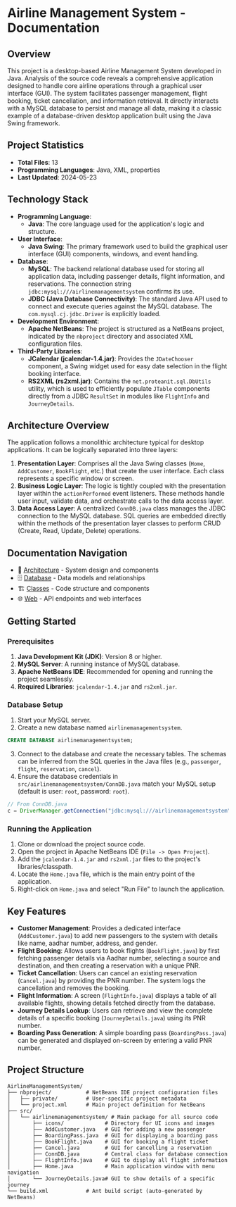 # Airline Management System - Documentation

## Overview
This project is a desktop-based Airline Management System developed in Java. Analysis of the source code reveals a comprehensive application designed to handle core airline operations through a graphical user interface (GUI). The system facilitates passenger management, flight booking, ticket cancellation, and information retrieval. It directly interacts with a MySQL database to persist and manage all data, making it a classic example of a database-driven desktop application built using the Java Swing framework.

## Project Statistics
- **Total Files**: 13
- **Programming Languages**: Java, XML, properties
- **Last Updated**: 2024-05-23

## Technology Stack
- **Programming Language**:
    - **Java**: The core language used for the application's logic and structure.
- **User Interface**:
    - **Java Swing**: The primary framework used to build the graphical user interface (GUI) components, windows, and event handling.
- **Database**:
    - **MySQL**: The backend relational database used for storing all application data, including passenger details, flight information, and reservations. The connection string `jdbc:mysql:///airlinemanagementsystem` confirms its use.
    - **JDBC (Java Database Connectivity)**: The standard Java API used to connect and execute queries against the MySQL database. The `com.mysql.cj.jdbc.Driver` is explicitly loaded.
- **Development Environment**:
    - **Apache NetBeans**: The project is structured as a NetBeans project, indicated by the `nbproject` directory and associated XML configuration files.
- **Third-Party Libraries**:
    - **JCalendar (jcalendar-1.4.jar)**: Provides the `JDateChooser` component, a Swing widget used for easy date selection in the flight booking interface.
    - **RS2XML (rs2xml.jar)**: Contains the `net.proteanit.sql.DbUtils` utility, which is used to efficiently populate `JTable` components directly from a JDBC `ResultSet` in modules like `FlightInfo` and `JourneyDetails`.

## Architecture Overview
The application follows a monolithic architecture typical for desktop applications. It can be logically separated into three layers:
1.  **Presentation Layer**: Comprises all the Java Swing classes (`Home`, `AddCustomer`, `BookFlight`, etc.) that create the user interface. Each class represents a specific window or screen.
2.  **Business Logic Layer**: The logic is tightly coupled with the presentation layer within the `actionPerformed` event listeners. These methods handle user input, validate data, and orchestrate calls to the data access layer.
3.  **Data Access Layer**: A centralized `ConnDB.java` class manages the JDBC connection to the MySQL database. SQL queries are embedded directly within the methods of the presentation layer classes to perform CRUD (Create, Read, Update, Delete) operations.

## Documentation Navigation
- 📐 [Architecture](./architecture.md) - System design and components
- 🗄️ [Database](./database.md) - Data models and relationships
- 🏗️ [Classes](./classes.md) - Code structure and components  
- 🌐 [Web](./web.md) - API endpoints and web interfaces

## Getting Started

### Prerequisites
1.  **Java Development Kit (JDK)**: Version 8 or higher.
2.  **MySQL Server**: A running instance of MySQL database.
3.  **Apache NetBeans IDE**: Recommended for opening and running the project seamlessly.
4.  **Required Libraries**: `jcalendar-1.4.jar` and `rs2xml.jar`.

### Database Setup
1.  Start your MySQL server.
2.  Create a new database named `airlinemanagementsystem`.
   ```sql
   CREATE DATABASE airlinemanagementsystem;
   ```
3.  Connect to the database and create the necessary tables. The schemas can be inferred from the SQL queries in the Java files (e.g., `passenger`, `flight`, `reservation`, `cancel`).
4.  Ensure the database credentials in `src/airlinemanagementsystem/ConnDB.java` match your MySQL setup (default is user: `root`, password: `root`).
   ```java
   // From ConnDB.java
   c = DriverManager.getConnection("jdbc:mysql:///airlinemanagementsystem", "root", "root");
   ```

### Running the Application
1.  Clone or download the project source code.
2.  Open the project in Apache NetBeans IDE (`File -> Open Project`).
3.  Add the `jcalendar-1.4.jar` and `rs2xml.jar` files to the project's libraries/classpath.
4.  Locate the `Home.java` file, which is the main entry point of the application.
5.  Right-click on `Home.java` and select "Run File" to launch the application.

## Key Features
- **Customer Management**: Provides a dedicated interface (`AddCustomer.java`) to add new passengers to the system with details like name, aadhar number, address, and gender.
- **Flight Booking**: Allows users to book flights (`BookFlight.java`) by first fetching passenger details via Aadhar number, selecting a source and destination, and then creating a reservation with a unique PNR.
- **Ticket Cancellation**: Users can cancel an existing reservation (`Cancel.java`) by providing the PNR number. The system logs the cancellation and removes the booking.
- **Flight Information**: A screen (`FlightInfo.java`) displays a table of all available flights, showing details fetched directly from the database.
- **Journey Details Lookup**: Users can retrieve and view the complete details of a specific booking (`JourneyDetails.java`) using its PNR number.
- **Boarding Pass Generation**: A simple boarding pass (`BoardingPass.java`) can be generated and displayed on-screen by entering a valid PNR number.

## Project Structure
```
AirlineManagementSystem/
├── nbproject/           # NetBeans IDE project configuration files
│   ├── private/         # User-specific project metadata
│   └── project.xml      # Main project definition for NetBeans
├── src/
│   └── airlinemanagementsystem/ # Main package for all source code
│       ├── icons/             # Directory for UI icons and images
│       ├── AddCustomer.java   # GUI for adding a new passenger
│       ├── BoardingPass.java  # GUI for displaying a boarding pass
│       ├── BookFlight.java    # GUI for booking a flight ticket
│       ├── Cancel.java        # GUI for cancelling a reservation
│       ├── ConnDB.java        # Central class for database connection
│       ├── FlightInfo.java    # GUI to display all flight information
│       ├── Home.java          # Main application window with menu navigation
│       └── JourneyDetails.java# GUI to show details of a specific journey
└── build.xml            # Ant build script (auto-generated by NetBeans)
```